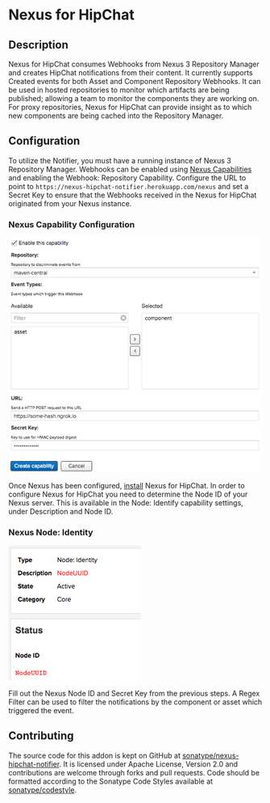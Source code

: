 # Nexus for HipChat

## Description

Nexus for HipChat consumes Webhooks from Nexus 3 Repository Manager and creates HipChat notifications from their
content. It currently supports Created events for both Asset and Component Repository Webhooks. It can be used in
hosted repositories to monitor which artifacts are being published; allowing a team to monitor the components they
are working on. For proxy repositories, Nexus for HipChat can provide insight as to which new components are being
cached into the Repository Manager.

## Configuration

To utilize the Notifier, you must have a running instance of Nexus 3 Repository Manager. Webhooks can be enabled using
[Nexus Capabilities](//books.sonatype.com/nexus-book/3.0/reference/admin.html#admin-system-capabilities) and enabling
the Webhook: Repository Capability. Configure the URL to point to `https://nexus-hipchat-notifier.herokuapp.com/nexus`
and set a Secret Key to ensure that the Webhooks received in the Nexus for HipChat originated from your Nexus instance.

### Nexus Capability Configuration

![Capability Configuration](./public/img/nexus-capability.png)

Once Nexus has been configured, [install](https://www.hipchat.com/addons/install?url=https://nexus-hipchat-notifier.herokuapp.com/atlassian-connect.json)
Nexus for HipChat. In order to configure Nexus for HipChat you need to determine the Node ID of your Nexus server.
This is available in the Node: Identify capability settings, under Description and Node ID.

### Nexus Node: Identity

![Nexus Node ID](./public/img/nexus-node-id.png)

Fill out the Nexus Node ID and Secret Key from the previous steps. A Regex Filter can be used to filter the
notifications by the component or asset which triggered the event.

## Contributing

The source code for this addon is kept on GitHub at [sonatype/nexus-hipchat-notifier](//github.com/sonatype/nexus-hipchat-notifier).
It is licensed under Apache License, Version 2.0 and contributions are welcome through forks and pull requests.
Code should be formatted according to the Sonatype Code Styles available at [sonatype/codestyle](//github.com/sonatype/codestyle).
